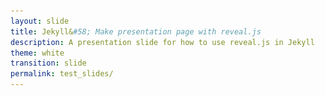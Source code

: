 ```yaml
---
layout: slide
title: Jekyll&#58; Make presentation page with reveal.js
description: A presentation slide for how to use reveal.js in Jekyll
theme: white
transition: slide
permalink: test_slides/
---
```

<section data-markdown data-separator="^\r?\n----\r?\n" data-separator-vertical="^\r?\n--\r?\n">
<script type="text/template">

# Presentation Title

![U of T Logo](u_of_t_crest.svg)

### Dario Toman


--

## Demo 2
Slide 1.2

----

## Demo 2
Slide 2

--

maybe??



</script>
</section>